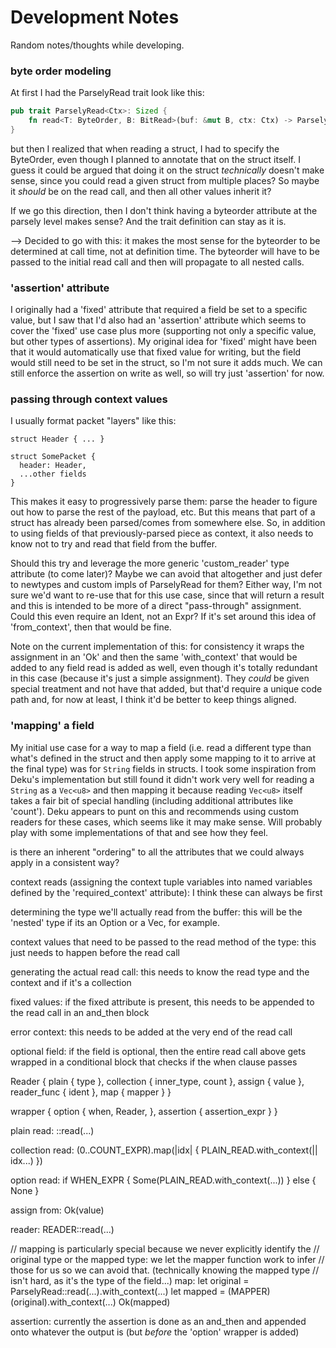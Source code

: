 # Development Notes

Random notes/thoughts while developing.

### byte order modeling

At first I had the ParselyRead trait look like this:

```rust
pub trait ParselyRead<Ctx>: Sized {
    fn read<T: ByteOrder, B: BitRead>(buf: &mut B, ctx: Ctx) -> ParselyResult<Self>;
}
```

but then I realized that when reading a struct, I had to specify the ByteOrder,
even though I planned to annotate that on the struct itself.  I guess it could
be argued that doing it on the struct _technically_ doesn't make sense, since
you could read a given struct from multiple places?  So maybe it _should_ be on
the read call, and then all other values inherit it?

If we go this direction, then I don't think having a byteorder attribute at the
parsely level makes sense?  And the trait definition can stay as it is.

--> Decided to go with this: it makes the most sense for the byteorder to be
determined at call time, not at definition time.  The byteorder will have to be
passed to the initial read call and then will propagate to all nested calls.

### 'assertion' attribute

I originally had a 'fixed' attribute that required a field be set to a specific
value, but I saw that I'd also had an 'assertion' attribute which seems to
cover the 'fixed' use case plus more (supporting not only a specific value, but
other types of assertions).  My original idea for 'fixed' might have been that
it would automatically use that fixed value for writing, but the field would
still need to be set in the struct, so I'm not sure it adds much.  We can still
enforce the assertion on write as well, so will try just 'assertion' for now.

### passing through context values

I usually format packet "layers" like this:

```
struct Header { ... }

struct SomePacket { 
  header: Header,
  ...other fields
}
```

This makes it easy to progressively parse them: parse the header to figure out
how to parse the rest of the payload, etc. But this means that part of a struct
has already been parsed/comes from somewhere else.  So, in addition to using
fields of that previously-parsed piece as context, it also needs to know not to
try and read that field from the buffer.

Should this try and leverage the more generic 'custom_reader' type attribute
(to come later)?  Maybe we can avoid that altogether and just defer to newtypes
and custom impls of ParselyRead for them?  Either way, I'm not sure we'd want
to re-use that for this use case, since that will return a result and this is
intended to be more of a direct "pass-through" assignment.  Could this even
require an Ident, not an Expr?  If it's set around this idea of 'from_context',
then that would be fine.

Note on the current implementation of this: for consistency it wraps the
assignment in an 'Ok' and then the same 'with_context' that would be added to
any field read is added as well, even though it's totally redundant in this
case (because it's just a simple assignment).  They _could_ be given special
treatment and not have that added, but that'd require a unique code path and,
for now at least, I think it'd be better to keep things aligned.

### 'mapping' a field

My initial use case for a way to map a field (i.e. read a different type than
what's defined in the struct and then apply some mapping to it to arrive at the
final type) was for `String` fields in structs.  I took some inspiration from
Deku's implementation but still found it didn't work very well for reading a
`String` as a `Vec<u8>` and then mapping it because reading `Vec<u8>` itself
takes a fair bit of special handling (including additional attributes like
'count').  Deku appears to punt on this and recommends using custom readers for
these cases, which seems like it may make sense.  Will probably play with some
implementations of that and see how they feel.

is there an inherent "ordering" to all the attributes that we could always apply in a consistent way?

context reads (assigning the context tuple variables into named variables defined by the 'required_context' attribute): I think these can always be first

determining the type we'll actually read from the buffer: this will be the 'nested' type if its an Option or a Vec, for example.

context values that need to be passed to the read method of the type: this just needs to happen before the read call

generating the actual read call: this needs to know the read type and the context and if it's a collection

fixed values: if the fixed attribute is present, this needs to be appended to the read call in an and_then block

error context: this needs to be added at the very end of the read call

optional field: if the field is optional, then the entire read call above gets wrapped in a conditional block that checks if the when clause passes

Reader {
  plain {
    type
  },
  collection {
    inner_type,
    count
  },
  assign {
    value
  },
  reader_func {
    ident
  },
  map {
    mapper
  }
}

wrapper {
  option {
    when,
    Reader,
  },
  assertion {
    assertion_expr
  }
}

plain read:
  <type>::read(...)

collection read:
  (0..COUNT_EXPR).map(|idx| {
    PLAIN_READ.with_context(|| idx...)
  })

option read:
  if WHEN_EXPR {
    Some(PLAIN_READ.with_context(...))
  } else {
    None
  }

assign from:
  Ok(value)

reader:
  READER::read(...)

// mapping is particularly special because we never explicitly identify the
// original type or the mapped type: we let the mapper function work to infer
// those for us so we can avoid that.  (technically knowing the mapped type
// isn't hard, as it's the type of the field...)
map:
  let original = ParselyRead::read(...).with_context(...)
  let mapped = (MAPPER)(original).with_context(...)
  Ok(mapped)

assertion:
  currently the assertion is done as an and_then and appended onto whatever the output is (but _before_ the 'option' wrapper is added)
